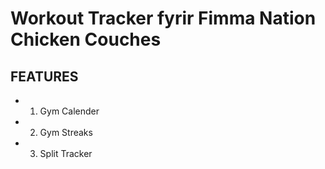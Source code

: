 # Workout Tracker fyrir Fimma Nation Chicken Couches

## FEATURES
- 1. Gym Calender
- 2. Gym Streaks
- 3. Split Tracker
